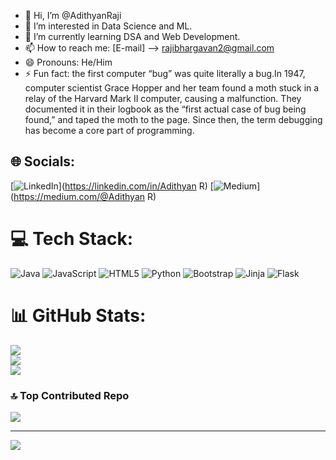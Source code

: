 - 👋 Hi, I’m @AdithyanRaji
- 👀 I’m interested in Data Science and ML.<br/>
- 🌱 I’m currently learning DSA and Web Development.<br/>
- 📫 How to reach me: [E-mail] --> rajibhargavan2@gmail.com <br/>
- 😄 Pronouns: He/Him <br/>
- ⚡ Fun fact: the first computer “bug” was quite literally a bug.In 1947, computer scientist Grace Hopper and her team found a moth stuck in a relay of the Harvard Mark II computer, causing a malfunction. They documented it in their logbook as the “first actual case of bug being found,” and taped the moth to the page. Since then, the term debugging has become a core part of programming. <br/>


## 🌐 Socials:
[![LinkedIn](https://img.shields.io/badge/LinkedIn-%230077B5.svg?logo=linkedin&logoColor=white)](https://linkedin.com/in/Adithyan R) [![Medium](https://img.shields.io/badge/Medium-12100E?logo=medium&logoColor=white)](https://medium.com/@Adithyan R)  

# 💻 Tech Stack:
![Java](https://img.shields.io/badge/java-%23ED8B00.svg?style=for-the-badge&logo=openjdk&logoColor=white) ![JavaScript](https://img.shields.io/badge/javascript-%23323330.svg?style=for-the-badge&logo=javascript&logoColor=%23F7DF1E) ![HTML5](https://img.shields.io/badge/html5-%23E34F26.svg?style=for-the-badge&logo=html5&logoColor=white) ![Python](https://img.shields.io/badge/python-3670A0?style=for-the-badge&logo=python&logoColor=ffdd54) ![Bootstrap](https://img.shields.io/badge/bootstrap-%238511FA.svg?style=for-the-badge&logo=bootstrap&logoColor=white) ![Jinja](https://img.shields.io/badge/jinja-white.svg?style=for-the-badge&logo=jinja&logoColor=black) ![Flask](https://img.shields.io/badge/flask-%23000.svg?style=for-the-badge&logo=flask&logoColor=white)
# 📊 GitHub Stats:
![](https://github-readme-stats.vercel.app/api?username=AdithyanRaji&theme=shadow_green&hide_border=false&include_all_commits=false&count_private=false)<br/>
![](https://nirzak-streak-stats.vercel.app/?user=AdithyanRaji&theme=shadow_green&hide_border=false)<br/>
![](https://github-readme-stats.vercel.app/api/top-langs/?username=AdithyanRaji&theme=shadow_green&hide_border=false&include_all_commits=false&count_private=false&layout=compact)

### 🔝 Top Contributed Repo
![](https://github-contributor-stats.vercel.app/api?username=AdithyanRaji&limit=5&theme=dark&combine_all_yearly_contributions=true)

---
[![](https://visitcount.itsvg.in/api?id=AdithyanRaji&icon=0&color=0)](https://visitcount.itsvg.in)

<!-- Proudly created with GPRM ( https://gprm.itsvg.in ) -->




<!---
AdithyanRaji/AdithyanRaji is a ✨ special ✨ repository because its `README.md` (this file) appears on your GitHub profile.
You can click the Preview link to take a look at your changes.
--->
